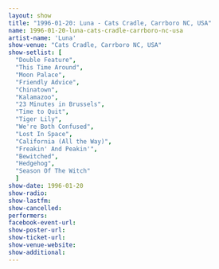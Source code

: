 ```yaml
---
layout: show
title: "1996-01-20: Luna - Cats Cradle, Carrboro NC, USA"
name: 1996-01-20-luna-cats-cradle-carrboro-nc-usa
artist-name: 'Luna'
show-venue: "Cats Cradle, Carrboro NC, USA"
show-setlist: [
  "Double Feature",
  "This Time Around",
  "Moon Palace",
  "Friendly Advice",
  "Chinatown",
  "Kalamazoo",
  "23 Minutes in Brussels",
  "Time to Quit",
  "Tiger Lily",
  "We're Both Confused",
  "Lost In Space",
  "California (All the Way)",
  "Freakin' And Peakin'",
  "Bewitched",
  "Hedgehog",
  "Season Of The Witch"
  ]
show-date: 1996-01-20
show-radio: 
show-lastfm: 
show-cancelled: 
performers: 
facebook-event-url: 
show-poster-url: 
show-ticket-url: 
show-venue-website: 
show-additional: 
---
```


